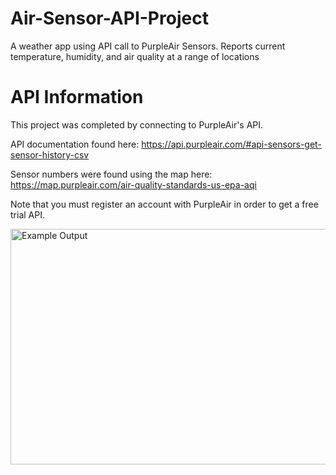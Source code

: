 # Air-Sensor-API-Project
A weather app using API call to PurpleAir Sensors. Reports current temperature, humidity, and air quality at a range of locations

# API Information
This project was completed by connecting to PurpleAir's API. 

API documentation found here: https://api.purpleair.com/#api-sensors-get-sensor-history-csv

Sensor numbers were found using the map here: https://map.purpleair.com/air-quality-standards-us-epa-aqi

Note that you must register an account with PurpleAir in order to get a free trial API. 



<img width="848" height="377" alt="Example Output" src="https://github.com/user-attachments/assets/17dd4c40-04ce-47e5-b3be-a35e3a1f1b74" />
